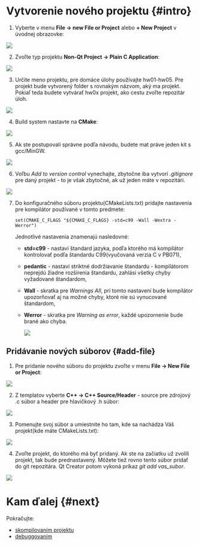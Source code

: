 # Vytvorenie nového projektu {#intro}

1. Vyberte v menu **File → new File or Project** alebo **+ New Project** v úvodnej obrazovke:

  ![](/images/qt-creator/create_01.png)

2. Zvoľte typ projektu **Non-Qt Project → Plain C Application**:

  ![](/images/qt-creator/create_02.png)

3. Určite meno projektu, pre domáce úlohy používajte hw01-hw05. Pre projekt bude vytvorený folder s rovnakým názvom, aký ma projekt. Pokiaľ teda budete vytvárať hw0x projekt, ako cestu zvoľte repozitár úloh.

  ![](/images/qt-creator/create_03.png)

4. Build system nastavte na **CMake**:

  ![](/images/qt-creator/create_04_cmake.png)

5. Ak ste postupovali správne podľa návodu, budete mat práve jeden kit s gcc/MinGW.

  ![](/images/qt-creator/create_05.png)
  
6. Voľbu *Add to version control* vynechajte, zbytočne iba vytvorí _.gitignore_ pre daný projekt - to je však zbytočné, ak už jeden máte v repozitári.

  ![](/images/qt-creator/create_06.png)

7. Do konfiguračného súboru projektu(CMakeLists.txt) pridajte nastavenia pre kompilátor používané v tomto predmete:
   ```
   set(CMAKE_C_FLAGS "${CMAKE_C_FLAGS} -std=c99 -Wall -Wextra -Werror")
   ```
   Jednotlivé nastavenia znamenajú nasledovné:
   - **std=c99** - nastaví štandard jazyka, podľa ktorého má kompilátor kontrolovať podľa štandardu C99(vyučovaná verzia C v PB071),
   - **pedantic** - nastaví striktné dodržiavanie štandardu - kompilátorom neprejdú žiadne rozšírenia štandardu, zahlási všetky chyby vyžadované štandardom,
   - **Wall** - skratka pre *Warnings All*, pri tomto nastavení bude kompilátor upozorňovať aj na možné chyby, ktoré nie sú vynucované štandardom,
   - **Werror** - skratka pre *Warning as error*, každé upozornenie bude brané ako chyba.
     
     ![](/images/qt-creator/create_07.png)
  
## Pridávanie nových súborov {#add-file}

1. Pre pridanie nového súboru do projektu zvoľte v menu **File → New File or Project**:

  ![](/images/qt-creator/new_file.png)
  
2. Z templatov vyberte **C++ → C++ Source/Header** - source pre zdrojový .c súbor a header pre hlavičkový .h súbor:

  ![](/images/qt-creator/newfile_02.png)

3. Pomenujte svoj súbor a umiestnite ho tam, kde sa nachádza Váš projekt(kde máte CMakeLists.txt):

  ![](/images/qt-creator/newfile_03.png)

4. Zvoľte projekt, do ktorého má byť pridaný. Ak ste na začiatku už zvolili projekt, tak bude prednastavený. Môžete tiež rovno tento súbor pridať do git repozitára. Qt Creator potom vykoná príkaz *git add vas_subor*.

  ![](/images/qt-creator/newfile_04.png)


# Kam ďalej {#next}

Pokračujte:
- [skompilovaním projektu](../qt-creator/compilation.md)
- [debuggovaním](../qt-creator/debug.md)